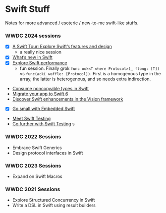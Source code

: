 # Swift Stuff

Notes for more advanced / esoteric / new-to-me swift-like stuffs.

### WWDC 2024 sessions

* [X] [A Swift Tour: Explore Swift’s features and design](https://developer.apple.com/videos/play/wwdc2024/10184)
    - a really nice session
* [X] [What’s new in Swift](https://developer.apple.com/videos/play/wwdc2024/10136)
* [X] [Explore Swift performance](https://developer.apple.com/videos/play/wwdc2024/10217)
    - fun session. Finally grok `func ook<T where Protocol>(_ flong: [T])` vs `func(ack(_waffle: [Protocol])`. First is a homogenous type in the array, the latter is heterogenous, and so needs extra indirection.
* [Consume noncopyable types in Swift](https://developer.apple.com/videos/play/wwdc2024/10170)
* [Migrate your app to Swift 6](https://developer.apple.com/videos/play/wwdc2024/10169)
* [Discover Swift enhancements in the Vision framework](https://developer.apple.com/videos/play/wwdc2024/10163)
* [X] [Go small with Embedded Swift](https://developer.apple.com/videos/play/wwdc2024/10197)
* [Meet Swift Testing](https://developer.apple.com/videos/play/wwdc2024/10179)
* [Go further with Swift Testing](https://developer.apple.com/videos/play/wwdc2024/10195)
s

### WWDC 2022 Sessions

* Embrace Swift Generics
* Design protocol interfaces in Swift

### WWDC 2023 Sessions

* Expand on Swift Macros

### WWDC 2021 Sessions

* Explore Structured Concurrency in Swift
* Write a DSL in Swift using result builders

